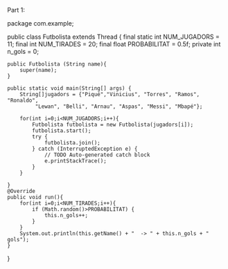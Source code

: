 Part 1:

package com.example;

public class Futbolista extends Thread {
    final static int NUM_JUGADORS = 11;
    final int NUM_TIRADES = 20;
    final float PROBABILITAT = 0.5f;
    private int n_gols = 0;

    public Futbolista (String name){
        super(name);
    }

    public static void main(String[] args) {
        String[]jugadors = {"Piqué","Vinicius", "Torres", "Ramos", "Ronaldo", 
             "Lewan", "Belli", "Arnau", "Aspas", "Messi", "Mbapé"};

        for(int i=0;i<NUM_JUGADORS;i++){
            Futbolista futbolista = new Futbolista(jugadors[i]);
            futbolista.start();
            try {
                futbolista.join();
            } catch (InterruptedException e) {
                // TODO Auto-generated catch block
                e.printStackTrace();
            }
        }
        
    }
    @Override
    public void run(){
        for(int i=0;i<NUM_TIRADES;i++){
            if (Math.random()>PROBABILITAT) {
                this.n_gols++;
            }
        }
        System.out.println(this.getName() + "  -> " + this.n_gols + " gols");
    }
}

